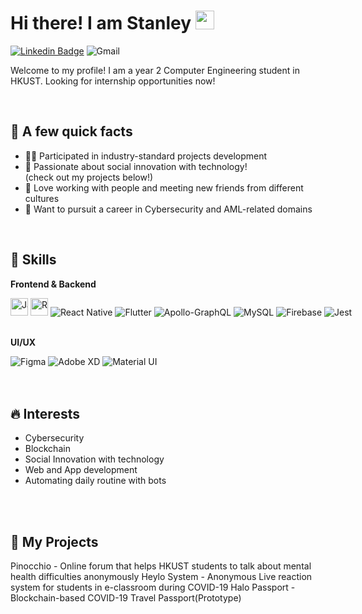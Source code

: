 # Hi there! I am Stanley <img src="https://emojis.slackmojis.com/emojis/images/1531849430/4246/blob-sunglasses.gif?1531849430" width="30"/>

[![Linkedin Badge](https://img.shields.io/badge/linkedin-%230077B5.svg?style=for-the-badge&logo=linkedin&logoColor=white)](https://www.linkedin.com/in/stanleychan0010/)
<img alt="Gmail" src="https://img.shields.io/badge/Gmail-D14836?style=for-the-badge&logo=gmail&logoColor=white" />

Welcome to my profile! I am a year 2 Computer Engineering student in HKUST. Looking for internship opportunities now! 

<br>

## 📌 A few quick facts

- 🧑‍💻 Participated in industry-standard projects development
- 💙 Passionate about social innovation with technology!
  <br>\(check out my projects below!\)
- 🌸 Love working with people and meeting new friends from different cultures
- 📗 Want to pursuit a career in Cybersecurity and AML-related domains

<br>

## 💫 Skills

**Frontend & Backend**
<div style="white-space:nowrap;">
<img alt="JavaScript badge" src="https://img.shields.io/badge/javascript%20-%23F7DF1E.svg?&style=for-the-badge&logo=javascript&logoColor=black" height=28/>
<img alt="React badge" src="https://img.shields.io/badge/react%20-%2361DAFB.svg?&style=for-the-badge&logo=react&logoColor=black" height=28/>
<img alt="React Native" src="https://img.shields.io/badge/react_native-%2320232a.svg?style=for-the-badge&logo=react&logoColor=%2361DAFB"/>
<img alt="Flutter" src="https://img.shields.io/badge/Flutter-%2302569B.svg?style=for-the-badge&logo=Flutter&logoColor=white" />
<img alt="Apollo-GraphQL" src="https://img.shields.io/badge/-ApolloGraphQL-311C87?style=for-the-badge&logo=apollo-graphql"/>
<img alt="MySQL" src="https://img.shields.io/badge/mysql-%2300f.svg?style=for-the-badge&logo=mysql&logoColor=white"/>
<img alt="Firebase" src="https://img.shields.io/badge/firebase-%23039BE5.svg?style=for-the-badge&logo=firebase"/>
<img alt="Jest" src="https://img.shields.io/badge/-jest-%23C21325?style=for-the-badge&logo=jest&logoColor=white"/>
</div>
<br>

**UI/UX**
<div style="white-space:nowrap;">
<img alt="Figma" src="https://img.shields.io/badge/figma-%23F24E1E.svg?style=for-the-badge&logo=figma&logoColor=white"/>
<img alt="Adobe XD" src="https://img.shields.io/badge/adobexd-%23FF26BE.svg?style=for-the-badge&logo=adobexd&logoColor=white"/>
<img alt="Material UI" src="https://img.shields.io/badge/materialui-%230081CB.svg?style=for-the-badge&logo=material-ui&logoColor=white"/>
</div>
<br>
<br>

## 🔥 Interests

- Cybersecurity
- Blockchain
- Social Innovation with technology
- Web and App development
- Automating daily routine with bots

<br>
<br>

## 💪 My Projects

Pinocchio - Online forum that helps HKUST students to talk about mental health difficulties anonymously
Heylo System - Anonymous Live reaction system for students in e-classroom during COVID-19
Halo Passport - Blockchain-based COVID-19 Travel Passport(Prototype)
